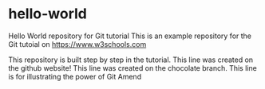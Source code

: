 # hello-world
Hello World repository for Git tutorial
This is an example repository for the Git tutoial on https://www.w3schools.com

This repository is built step by step in the tutorial.
This line was created on the github website!
This line was created on the chocolate branch.
This line is for illustrating the power of Git Amend
